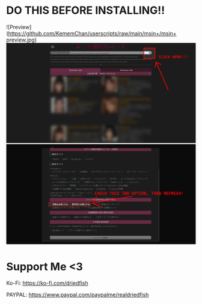 # DO THIS BEFORE INSTALLING!!

![Preview](https://github.com/KememChan/userscripts/raw/main/msin+/msin+ preview.jpg)
![Step One](https://github.com/KememChan/userscripts/raw/main/msin+/msin+1.jpg)
![Step Two](https://github.com/KememChan/userscripts/raw/main/msin+/msin+2.jpg)

# Support Me <3

Ko-Fi: https://ko-fi.com/driedfish

PAYPAL: https://www.paypal.com/paypalme/realdriedfish
